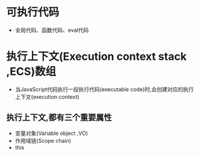 # 可执行代码
 * 全局代码、函数代码、eval代码
# 执行上下文(Execution context stack ,ECS)数组
* 当JavaScript代码执行一段执行代码(executable code)时,会创建对应的执行上下文(execution context)
## 执行上下文,都有三个重要属性
* 变量对象(Variable object ,VO)
* 作用域链(Scope chain)
* this
